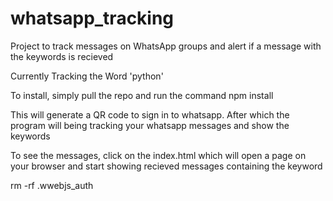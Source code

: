 # whatsapp_tracking
 Project to track messages on WhatsApp groups and alert if a message with the keywords is recieved

Currently Tracking the Word 'python'

To install, simply pull the repo and run the command
npm install

This will generate a QR code to sign in to whatsapp. After which the program will being tracking your whatsapp messages and show the keywords

To see the messages, click on the index.html which will open a page on your browser and start showing recieved messages containing the keyword


rm -rf .wwebjs_auth
